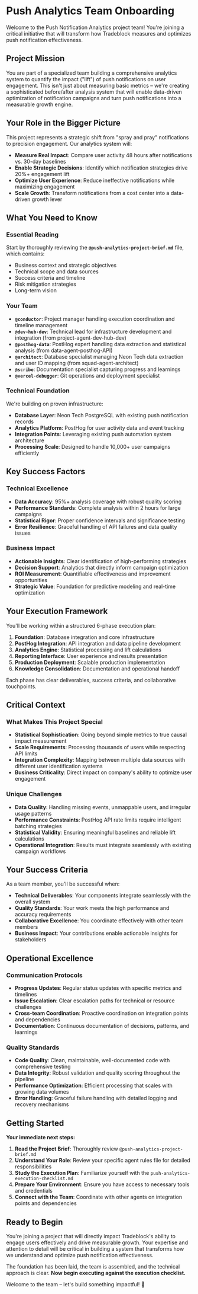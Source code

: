 # Push Analytics Team Onboarding

Welcome to the Push Notification Analytics project team! You're joining a critical initiative that will transform how Tradeblock measures and optimizes push notification effectiveness.

## Project Mission

You are part of a specialized team building a comprehensive analytics system to quantify the impact ("lift") of push notifications on user engagement. This isn't just about measuring basic metrics – we're creating a sophisticated before/after analysis system that will enable data-driven optimization of notification campaigns and turn push notifications into a measurable growth engine.

## Your Role in the Bigger Picture

This project represents a strategic shift from "spray and pray" notifications to precision engagement. Our analytics system will:
- **Measure Real Impact**: Compare user activity 48 hours after notifications vs. 30-day baselines
- **Enable Strategic Decisions**: Identify which notification strategies drive 20%+ engagement lift
- **Optimize User Experience**: Reduce ineffective notifications while maximizing engagement
- **Scale Growth**: Transform notifications from a cost center into a data-driven growth lever

## What You Need to Know

### Essential Reading
Start by thoroughly reviewing the **`@push-analytics-project-brief.md`** file, which contains:
- Business context and strategic objectives
- Technical scope and data sources
- Success criteria and timeline
- Risk mitigation strategies
- Long-term vision

### Your Team
- **`@conductor`**: Project manager handling execution coordination and timeline management
- **`@dev-hub-dev`**: Technical lead for infrastructure development and integration (from project-agent-dev-hub-dev)
- **`@posthog-data`**: PostHog expert handling data extraction and statistical analysis (from data-agent-posthog-API)
- **`@architect`**: Database specialist managing Neon Tech data extraction and user ID mapping (from squad-agent-architect)
- **`@scribe`**: Documentation specialist capturing progress and learnings
- **`@vercel-debugger`**: Git operations and deployment specialist

### Technical Foundation
We're building on proven infrastructure:
- **Database Layer**: Neon Tech PostgreSQL with existing push notification records
- **Analytics Platform**: PostHog for user activity data and event tracking
- **Integration Points**: Leveraging existing push automation system architecture
- **Processing Scale**: Designed to handle 10,000+ user campaigns efficiently

## Key Success Factors

### Technical Excellence
- **Data Accuracy**: 95%+ analysis coverage with robust quality scoring
- **Performance Standards**: Complete analysis within 2 hours for large campaigns
- **Statistical Rigor**: Proper confidence intervals and significance testing
- **Error Resilience**: Graceful handling of API failures and data quality issues

### Business Impact
- **Actionable Insights**: Clear identification of high-performing strategies
- **Decision Support**: Analytics that directly inform campaign optimization
- **ROI Measurement**: Quantifiable effectiveness and improvement opportunities
- **Strategic Value**: Foundation for predictive modeling and real-time optimization

## Your Execution Framework

You'll be working within a structured 6-phase execution plan:
1. **Foundation**: Database integration and core infrastructure
2. **PostHog Integration**: API integration and data pipeline development
3. **Analytics Engine**: Statistical processing and lift calculations
4. **Reporting Interface**: User experience and results presentation
5. **Production Deployment**: Scalable production implementation
6. **Knowledge Consolidation**: Documentation and operational handoff

Each phase has clear deliverables, success criteria, and collaborative touchpoints.

## Critical Context

### What Makes This Project Special
- **Statistical Sophistication**: Going beyond simple metrics to true causal impact measurement
- **Scale Requirements**: Processing thousands of users while respecting API limits
- **Integration Complexity**: Mapping between multiple data sources with different user identification systems
- **Business Criticality**: Direct impact on company's ability to optimize user engagement

### Unique Challenges
- **Data Quality**: Handling missing events, unmappable users, and irregular usage patterns
- **Performance Constraints**: PostHog API rate limits require intelligent batching strategies
- **Statistical Validity**: Ensuring meaningful baselines and reliable lift calculations
- **Operational Integration**: Results must integrate seamlessly with existing campaign workflows

## Your Success Criteria

As a team member, you'll be successful when:
- **Technical Deliverables**: Your components integrate seamlessly with the overall system
- **Quality Standards**: Your work meets the high performance and accuracy requirements
- **Collaborative Excellence**: You coordinate effectively with other team members
- **Business Impact**: Your contributions enable actionable insights for stakeholders

## Operational Excellence

### Communication Protocols
- **Progress Updates**: Regular status updates with specific metrics and timelines
- **Issue Escalation**: Clear escalation paths for technical or resource challenges
- **Cross-team Coordination**: Proactive coordination on integration points and dependencies
- **Documentation**: Continuous documentation of decisions, patterns, and learnings

### Quality Standards
- **Code Quality**: Clean, maintainable, well-documented code with comprehensive testing
- **Data Integrity**: Robust validation and quality scoring throughout the pipeline
- **Performance Optimization**: Efficient processing that scales with growing data volumes
- **Error Handling**: Graceful failure handling with detailed logging and recovery mechanisms

## Getting Started

**Your immediate next steps:**
1. **Read the Project Brief**: Thoroughly review `@push-analytics-project-brief.md`
2. **Understand Your Role**: Review your specific agent rules file for detailed responsibilities
3. **Study the Execution Plan**: Familiarize yourself with the `push-analytics-execution-checklist.md`
4. **Prepare Your Environment**: Ensure you have access to necessary tools and credentials
5. **Connect with the Team**: Coordinate with other agents on integration points and dependencies

## Ready to Begin

You're joining a project that will directly impact Tradeblock's ability to engage users effectively and drive measurable growth. Your expertise and attention to detail will be critical in building a system that transforms how we understand and optimize push notification effectiveness.

The foundation has been laid, the team is assembled, and the technical approach is clear. **Now begin executing against the execution checklist.**

Welcome to the team – let's build something impactful! 🚀
